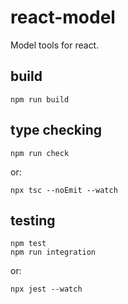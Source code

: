 # react-model

Model tools for react.

## build

    npm run build

## type checking

    npm run check

or:

    npx tsc --noEmit --watch

## testing

    npm test
    npm run integration

or:

    npx jest --watch
